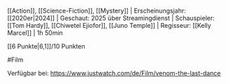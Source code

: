 
[[Action]], [[Science-Fiction]], [[Mystery]] | Erscheinungsjahr: [[2020er|2024]] | Geschaut: 2025 über Streamingdienst | Schauspieler: [[Tom Hardy]], [[Chiwetel Ejiofor]], [[Juno Temple]] | Regisseur: [[Kelly Marcel]] | 1h 50min

[[6 Punkte|6,1]]/10 Punkten


#Film

Verfügbar bei: https://www.justwatch.com/de/Film/venom-the-last-dance